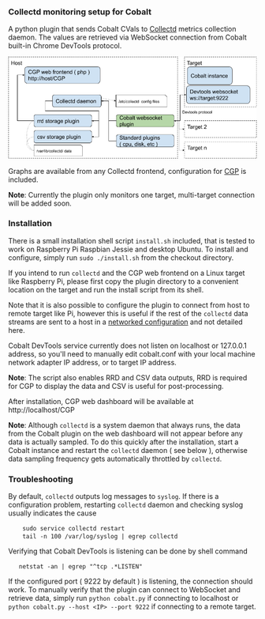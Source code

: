 ### Collectd monitoring setup for Cobalt

A python plugin that sends Cobalt CVals to [Collectd](https://collectd.org/)
metrics collection daemon. The values are retrieved via WebSocket connection
from Cobalt built-in Chrome DevTools protocol.

![](doc/Collectd_crop.png)

Graphs are available from any Collectd frontend, configuration for
[CGP](https://github.com/pommi/CGP) is included.

**Note**: Currently the plugin only monitors one target, multi-target
connection will be added soon.

### Installation

There is a small installation shell script `install.sh` included, that is
tested to work on Raspberry Pi Raspbian Jessie and desktop Ubuntu. To
install and configure, simply run `sudo ./install.sh` from the checkout
directory.

If you intend to run `collectd` and the CGP web frontend  on a Linux
target like Raspberry Pi, please first copy the plugin directory to a
convenient location on the target and run the install script from its shell.

Note that it is also possible to configure the plugin to connect from host to
remote target like Pi, however this is useful if the rest of the `collectd`
data streams are sent to a host in a [networked configuration](https://collectd.org/wiki/index.php/Networking_introduction)
and not detailed here.

Cobalt DevTools service currently does not listen on localhost or 127.0.0.1
address, so you'll need to manually edit cobalt.conf with your local machine
network adapter IP address, or to target IP address.

**Note**: The script also enables RRD and CSV data outputs, RRD is required
for CGP to display the data and CSV is useful for post-processing.

After installation, CGP web dashboard will be available at
http://localhost/CGP

**Note**: Although `collectd` is a system daemon that always runs, the data
from the Cobalt plugin on the web dashboard will not appear before any data
is actually sampled. To do this quickly after the installation, start a
Cobalt instance and restart the `collectd` daemon ( see below ), otherwise
data sampling frequency gets automatically throttled by `collectd`.

### Troubleshooting

By default, `collectd` outputs log messages to `syslog`. If there is a
configuration problem, restarting `collectd` daemon and checking syslog usually
indicates the cause

```
    sudo service collectd restart
    tail -n 100 /var/log/syslog | egrep collectd
```

Verifying that Cobalt DevTools is listening can be done by shell command

```
   netstat -an | egrep "^tcp .*LISTEN"
```

If the configured port ( 9222 by default ) is listening, the connection
should work. To manually verify that the plugin can connect to WebSocket
and retrieve data, simply run `python cobalt.py` if connecting to localhost
or `python cobalt.py --host <IP> --port 9222` if connecting to a remote target.
